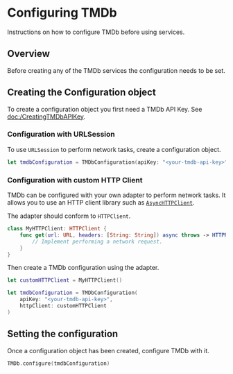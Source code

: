 # Configuring TMDb

Instructions on how to configure TMDb before using services.

## Overview

Before creating any of the TMDb services the configuration needs to be set.

## Creating the Configuration object

To create a configuration object you first need a TMDb API Key. See <doc:/CreatingTMDbAPIKey>.

### Configuration with URLSession

To use `URLSession` to perform network tasks, create a configuration object.

```swift
let tmdbConfiguration = TMDbConfiguration(apiKey: "<your-tmdb-api-key>")
```

### Configuration with custom HTTP Client

TMDb can be configured with your own adapter to perform network tasks. It allows
you to use an HTTP client library such as
[``AsyncHTTPClient``](https://github.com/swift-server/async-http-client).

The adapter should conform to ``HTTPClient``.

```swift
class MyHTTPClient: HTTPClient {
    func get(url: URL, headers: [String: String]) async throws -> HTTPResponse {
        // Implement performing a network request.
    }
}
```

Then create a TMDb configuration using the adapter.

```swift
let customHTTPClient = MyHTTPClient()

let tmdbConfiguration = TMDbConfiguration(
    apiKey: "<your-tmdb-api-key>",
    httpClient: customHTTPClient
)
```

## Setting the configuration

Once a configuration object has been created, configure TMDb with it.

```swift
TMDb.configure(tmdbConfiguration)
```
